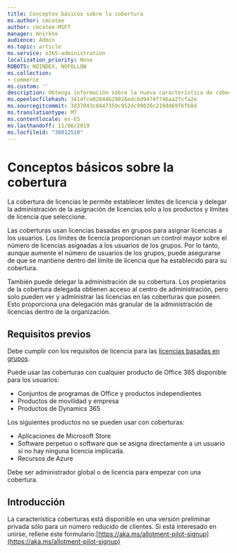 ```yaml
---
title: Conceptos básicos sobre la cobertura
ms.author: cmcatee
author: cmcatee-MSFT
manager: mnirkhe
audience: Admin
ms.topic: article
ms.service: o365-administration
localization_priority: None
ROBOTS: NOINDEX, NOFOLLOW
ms.collection:
- commerce
ms.custom: ''
description: Obtenga información sobre la nueva característica de cobertura.
ms.openlocfilehash: 3414fce02844629826edc6d9474f746aa27cfa2e
ms.sourcegitcommit: 3d37043c0447359c952dc99026c219dd69f6fb8d
ms.translationtype: MT
ms.contentlocale: es-ES
ms.lasthandoff: 11/06/2019
ms.locfileid: "38012510"
---
```

# <a name="allotment-basics"></a>Conceptos básicos sobre la cobertura

La cobertura de licencias le permite establecer límites de licencia y delegar la administración de la asignación de licencias solo a los productos y límites de licencia que seleccione.

Las coberturas usan licencias basadas en grupos para asignar licencias a los usuarios. Los límites de licencia proporcionan un control mayor sobre el número de licencias asignadas a los usuarios de los grupos. Por lo tanto, aunque aumente el número de usuarios de los grupos, puede asegurarse de que se mantiene dentro del límite de licencia que ha establecido para su cobertura.

También puede delegar la administración de su cobertura. Los propietarios de la cobertura delegada obtienen acceso al centro de administración, pero solo pueden ver y administrar las licencias en las coberturas que poseen. Esto proporciona una delegación más granular de la administración de licencias dentro de la organización.

## <a name="prerequisites"></a>Requisitos previos

Debe cumplir con los requisitos de licencia para las [licencias basadas en grupos](https://docs.microsoft.com/azure/active-directory/fundamentals/active-directory-licensing-whatis-azure-portal#licensing-requirements).

Puede usar las coberturas con cualquier producto de Office 365 disponible para los usuarios:

- Conjuntos de programas de Office y productos independientes
- Productos de movilidad y empresa
- Productos de Dynamics 365

Los siguientes productos no se pueden usar con coberturas:

- Aplicaciones de Microsoft Store
- Software perpetuo o software que se asigna directamente a un usuario si no hay ninguna licencia implicada.
- Recursos de Azure

Debe ser administrador global o de licencia para empezar con una cobertura.

## <a name="getting-started"></a>Introducción

La característica coberturas está disponible en una versión preliminar privada sólo para un número reducido de clientes. Si está interesado en unirse, rellene este formulario:[https://aka.ms/allotment-pilot-signup](https://aka.ms/allotment-pilot-signup)